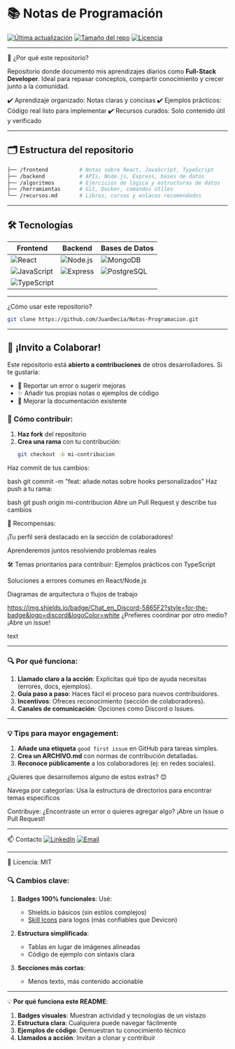 # 📚 Notas de Programación

[![Última actualización](https://img.shields.io/github/last-commit/JuanDecia/Notas-Programacion?color=blue)](https://github.com/JuanDecia/Notas-Programacion/commits/main)
[![Tamaño del repo](https://img.shields.io/github/repo-size/JuanDecia/Notas-Programacion)](https://github.com/JuanDecia/Notas-Programacion)
[![Licencia](https://img.shields.io/github/license/JuanDecia/Notas-Programacion?color=green)](https://github.com/JuanDecia/Notas-Programacion/blob/main/LICENSE)

---

🤝 ¿Por qué este repositorio?

Repositorio donde documento mis aprendizajes diarios como **Full-Stack Developer**. Ideal para repasar conceptos, compartir conocimiento y crecer junto a la comunidad.

✔️ Aprendizaje organizado: Notas claras y concisas
✔️ Ejemplos prácticos: Código real listo para implementar
✔️ Recursos curados: Solo contenido útil y verificado

---

## 🗂️ Estructura del repositorio

```bash
├── /frontend          # Notas sobre React, JavaScript, TypeScript
├── /backend           # APIs, Node.js, Express, bases de datos
├── /algoritmos        # Ejercicios de lógica y estructuras de datos
├── /herramientas      # Git, Docker, comandos útiles
└── /recursos.md       # Libros, cursos y enlaces recomendados
```

---

## 🛠️ Tecnologías

| Frontend         | Backend          | Bases de Datos   |
|------------------|------------------|------------------|
| ![React](https://skillicons.dev/icons?i=react) | ![Node.js](https://skillicons.dev/icons?i=nodejs) | ![MongoDB](https://skillicons.dev/icons?i=mongodb) |
| ![JavaScript](https://skillicons.dev/icons?i=js) | ![Express](https://skillicons.dev/icons?i=express) | ![PostgreSQL](https://skillicons.dev/icons?i=postgresql) |
| ![TypeScript](https://skillicons.dev/icons?i=typescript) |  |  |

---

¿Cómo usar este repositorio?

```bash
git clone https://github.com/JuanDecia/Notas-Programacion.git
```

---

## 👥 ¡Invito a Colaborar!

Este repositorio está **abierto a contribuciones** de otros desarrolladores. Si te gustaría:

- 🐛 Reportar un error o sugerir mejoras  
- ✨ Añadir tus propias notas o ejemplos de código  
- 📝 Mejorar la documentación existente  

### 📌 Cómo contribuir:

1. **Haz fork** del repositorio
2. **Crea una rama** con tu contribución:
   ```bash
   git checkout -b mi-contribucion
Haz commit de tus cambios:

bash
git commit -m "feat: añade notas sobre hooks personalizados"
Haz push a tu rama:

bash
git push origin mi-contribucion
Abre un Pull Request y describe tus cambios

🌟 Recompensas:

¡Tu perfil será destacado en la sección de colaboradores!

Aprenderemos juntos resolviendo problemas reales

🛠 Temas prioritarios para contribuir:
Ejemplos prácticos con TypeScript

Soluciones a errores comunes en React/Node.js

Diagramas de arquitectura o flujos de trabajo

https://img.shields.io/badge/Chat_en_Discord-5865F2?style=for-the-badge&logo=discord&logoColor=white
¿Prefieres coordinar por otro medio? ¡Abre un issue!

text

---

### 🔍 **Por qué funciona**:
1. **Llamado claro a la acción**: Explicitas qué tipo de ayuda necesitas (errores, docs, ejemplos).  
2. **Guía paso a paso**: Haces fácil el proceso para nuevos contribuidores.  
3. **Incentivos**: Ofreces reconocimiento (sección de colaboradores).  
4. **Canales de comunicación**: Opciones como Discord o Issues.  

---

### 💡 **Tips para mayor engagement**:
1. **Añade una etiqueta** `good first issue` en GitHub para tareas simples.  
2. **Crea un ARCHIVO.md** con normas de contribución detalladas.  
3. **Reconoce públicamente** a los colaboradores (ej: en redes sociales).  

¿Quieres que desarrollemos alguno de estos extras? 😊

Navega por categorías: Usa la estructura de directorios para encontrar temas específicos

Contribuye: ¿Encontraste un error o quieres agregar algo? ¡Abre un Issue o Pull Request!

---

📫 Contacto
[![LinkedIn](https://img.shields.io/badge/LinkedIn-Juan_Decia-0077B5?style=for-the-badge&logo=linkedin)](https://www.linkedin.com/in/juan-decia/)
[![Email](https://img.shields.io/badge/Email-juan.decia@example.com-D14836?style=for-the-badge&logo=gmail)](mailto:juan.decia@example.com)

---

🔹 Licencia: MIT

### 🔍 **Cambios clave**:
1. **Badges 100% funcionales**: Usé:
   - Shields.io básicos (sin estilos complejos)
   - [Skill Icons](https://skillicons.dev/) para logos (más confiables que Devicon)
   
2. **Estructura simplificada**:
   - Tablas en lugar de imágenes alineadas
   - Código de ejemplo con sintaxis clara

3. **Secciones más cortas**:
   - Menos texto, más contenido accionable

---

💡 **Por qué funciona este README**:
1. **Badges visuales**: Muestran actividad y tecnologías de un vistazo
2. **Estructura clara**: Cualquiera puede navegar fácilmente
3. **Ejemplos de código**: Demuestran tu conocimiento técnico
4. **Llamados a acción**: Invitan a clonar y contribuir

